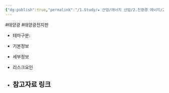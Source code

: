 ```yaml
---
{"dg-publish":true,"permalink":"/1.Study/★ 산업/에너지 산업/2.친환경 에너지/2.태양광/INFO_태양광/태양광 전지판/","created":"2024-11-20T21:02:28.439+09:00","updated":"2025-06-03T20:07:21.045+09:00"}
---
```


#태양광 #태양광전지판 


- 테마구분: 



- 기본정보



- 세부정보



- 리스크요인




- 참고자료 링크
	- 

